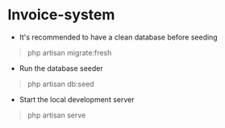 # Invoice-system
- It's recommended to have a clean database before seeding
>php artisan migrate:fresh

- Run the database seeder
>php artisan db:seed

- Start the local development server
>php artisan serve
